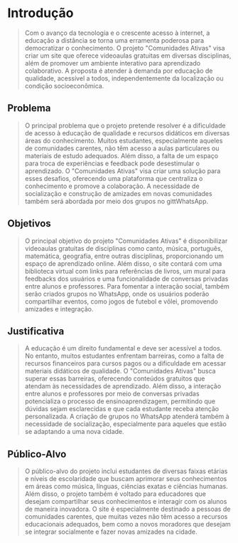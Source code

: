 # Introdução
>Com o avanço da tecnologia e o crescente acesso à internet, a educação a distância se torna uma
>erramenta poderosa para democratizar o conhecimento. O projeto "Comunidades Ativas" visa criar um
>site que oferece videoaulas gratuitas em diversas disciplinas, além de promover um ambiente interativo
>para aprendizado colaborativo. A proposta é atender à demanda por educação de qualidade, acessível
>a todos, independentemente da localização ou condição socioeconômica.

## Problema
> O principal problema que o projeto pretende resolver é a dificuldade de acesso à educação de qualidade
>e recursos didáticos em diversas áreas do conhecimento. Muitos estudantes, especialmente aqueles
>de comunidades carentes, não têm acesso a aulas particulares ou materiais de estudo adequados.
>Além disso, a falta de um espaço para troca de experiências e feedback pode desestimular o
>aprendizado. O "Comunidades Ativas" visa criar uma solução para esses desafios, oferecendo uma
>plataforma que centraliza o conhecimento e promove a colaboração. A necessidade de socialização e
>construção de amizades em novas comunidades também será abordada por meio dos grupos no
>gittWhatsApp.

## Objetivos

>O principal objetivo do projeto "Comunidades Ativas" é disponibilizar videoaulas gratuitas de disciplinas
>como canto, música, português, matemática, geografia, entre outras disciplinas, proporcionando um
>espaço de aprendizado online. Além disso, o site contará com uma biblioteca virtual com links para
>referências de livros, um mural para feedbacks dos usuários e uma funcionalidade de conversas
>privadas entre alunos e professores. Para fomentar a interação social, também serão criados grupos no
>WhatsApp, onde os usuários poderão compartilhar eventos, como jogos de futebol e vôlei, promovendo
>amizades e integração.
 
## Justificativa

>A educação é um direito fundamental e deve ser acessível a todos. No entanto, muitos estudantes
>enfrentam barreiras, como a falta de recursos financeiros para cursos pagos ou a dificuldade em
>acessar materiais didáticos de qualidade. O "Comunidades Ativas" busca superar essas barreiras,
>oferecendo conteúdos gratuitos que atendam às necessidades de aprendizado. Além disso, a interação
>entre alunos e professores por meio de conversas privadas potencializa o processo de ensinoaprendizagem,
>permitindo que dúvidas sejam esclarecidas e que cada estudante receba atenção
>personalizada. A criação de grupos no WhatsApp atenderá também à necessidade de socialização,
>especialmente para aqueles que estão se adaptando a uma nova cidade.

## Público-Alvo

>O público-alvo do projeto inclui estudantes de diversas faixas etárias e níveis de escolaridade que
>buscam aprimorar seus conhecimentos em áreas como música, línguas, ciências exatas e ciências
>humanas. Além disso, o projeto também é voltado para educadores que desejam compartilhar seus
>conhecimentos e interagir com os alunos de maneira inovadora. O site é especialmente destinado a
>pessoas de comunidades carentes, que muitas vezes não têm acesso a recursos educacionais
>adequados, bem como a novos moradores que desejam se integrar socialmente e fazer novas amizades
>na cidade.

 
